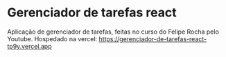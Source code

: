 # Gerenciador de tarefas react
Aplicação de gerenciador de tarefas, feitas no curso do Felipe Rocha pelo Youtube.
Hospedado na vercel: https://gerenciador-de-tarefas-react-tp9y.vercel.app
